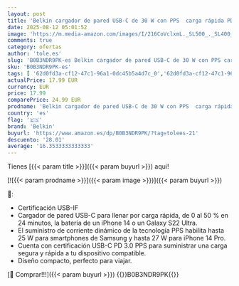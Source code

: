 ```yaml
---
layout: post
title: 'Belkin cargador de pared USB-C de 30 W con PPS  carga rápida PD 3.0  cargador USB C carga rapida con certificación USB-IF para iPhone 16  15  Samsung Galaxy S24  iPad  AirPods  MacBook Air y otros'
date: 2025-08-12 05:01:52
image: 'https://m.media-amazon.com/images/I/216CoVclxmL._SL500_._SL400_.jpg'
comments: true
category: ofertas
author: 'tole.es'
slug: 'B0B3NDR9PK-es Belkin cargador de pared USB-C de 30 W con PPS carga...'
sku: 'B0B3NDR9PK-es'
tags: [ '62d0fd3a-cf12-47c1-96a1-0dc45b5a4d7c_0','62d0fd3a-cf12-47c1-96a1-0dc45b5a4d7c_2501','Accesorios','Accesorios para móviles','Accesorios para tablets','Arborist Merchandising Root','Belkin B2B','Cargadores de móvil de red','Cargadores para móviles','Cargadores y adaptadores para tablets','Comunicación móvil y accesorios','Electrónica','Informática','Self Service','Special Features Stores','belkin','ipad','iphone','🇪🇸', ]
actualPrice: 17.99 EUR
currency: EUR
price: 17.99
comparePrice: 24.99 EUR
prodname: 'Belkin cargador de pared USB-C de 30 W con PPS  carga rápida PD 3.0  cargador USB C carga rapida con certificación USB-IF para iPhone 16  15  Samsung Galaxy S24  iPad  AirPods  MacBook Air y otros'
country: 'es'
flag: '🇪🇸'
brand: 'Belkin'
buyurl: 'https://www.amazon.es/dp/B0B3NDR9PK/?tag=tolees-21'
descuento: '28.01'
average: '16.3533333333333'
---
```


Tienes [{{< param title >}}]({{< param buyurl >}}) aqui!

[![{{< param prodname >}}]({{< param image >}})]({{< param buyurl >}})

🔎:

- Certificación USB-IF
- Cargador de pared USB-C para llenar por carga rápida, de 0 al 50 % en 24 minutos, la batería de un iPhone 14 o un Galaxy S22 Ultra.
- El suministro de corriente dinámico de la tecnología PPS habilita hasta 25 W para smartphones de Samsung y hasta 27 W para iPhone 14 Pro.
- Cuenta con certificación USB-C PD 3.0 PPS para suministrar una carga segura y rápida a tu dispositivo compatible.
- Diseño compacto, perfecto para viajar.

[🛒 Comprar!!!]({{< param buyurl >}})
{{<world>}}B0B3NDR9PK{{</world>}}
